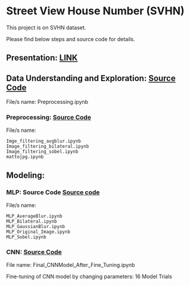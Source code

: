 # Street View House Number (SVHN)

This project is on SVHN dataset.

Please find below steps and source code for details.

## Presentation: [LINK](https://drive.google.com/open?id=1HftpBzf57WIzFVniEhogLCU38IltCEjr)

## Data Understanding and Exploration: [Source Code](https://github.com/rawatjyoti0110/Machine-Learning/tree/master/Preprocessing)
File/s name: Preprocessing.ipynb

### Preprocessing: [Source Code](https://github.com/rawatjyoti0110/Machine-Learning/tree/master/Preprocessing)
File/s name:
```
Imge_filtering_avgblur.ipynb
Image_filtering_bilateral.ipynb
Image_filtering_sobel.ipynb
mattojpg.ipynb
```
## Modeling:

### MLP: Source Code [Source code](https://github.com/rawatjyoti0110/Machine-Learning/tree/master/MLP)
File/s name:
```
MLP_AverageBlur.ipynb
MLP_Bilateral.ipynb
MLP_GaussianBlur.ipynb
MLP_Original_Image.ipynb
MLP_Sobel.ipynb
```
### CNN: [Source Code](https://github.com/rawatjyoti0110/Machine-Learning/tree/master/CNN)
File name: Final_CNNModel_After_Fine_Tuning.ipynb

Fine-tuning of CNN model by changing parameters: 16 Model Trials
